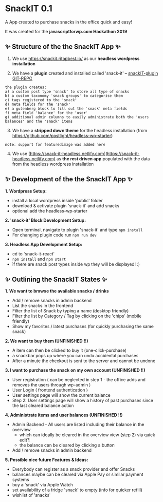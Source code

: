 # SnackIT 0.1

A App created to purchase snacks in the office quick and easy!

It was created for the  **javascriptforwp.com Hackathon 2019**


## :sparkles: Structure of the the SnackIT App :sparkles:

  1. We use https://snackit.ritapbest.io/ as our **headless wordpress installation**

  2. We have a **plugin** created and installed called 'snack-it' – [snackIT-plugin GIT-REPO](https://github.com/anjadeubzer/snackIT-plugin)

    the plugin creates:
    a) a custom post type 'snack' to store all type of snacks
    b) a custom taxonomy 'snack groups' to categorise them
    c) tags registered to the 'snack'
    d) meta fields for the 'snack'
    e) a gutenberg block to fill out the 'snack' meta fields
    f) meta field 'balance' for the 'user'
    g) additional admin columns to easily administrate both the 'users balances' and the 'snack' items

  3. We have a **stripped down theme** for the headless installation (from https://github.com/postlight/headless-wp-starter)
    
    note: support for featuredimage was added here
    
  4. We use [https://snack-it-headless.netlify.com](https://snack-it-headless.netlify.com) as **the rest driven app** populated with the data from the headless wordpress installation


## :sparkles: Development of the the SnackIT App :sparkles:

**1. Wordpress Setup:**
  * install a local wordpress inside 'public' folder
  * download & activate plugin 'snack-it' and add snacks
  * optional add the headless-wp-starter

**2. 'snack-it' Block Development Setup:**
  * Open terminal, navigate to plugin 'snack-it' and type `npm install`
  * For changing plugin code run `npm run dev`

**3. Headless App Development Setup:**
  * cd to 'snack-it-react'
  * `npm install` and `npm start`
  * ìf there are snack post types inside wp they will be displayed! :) 
   

## :sparkles: Outlining the SnackIT States :sparkles:

**1. We want to browse the available snacks / drinks**
  * Add / remove snacks in admin backend
  * List the snacks in the frontend
  * Filter the list of Snack by typing a name (desktop friendly)
  * Filter the list by Category / Tag by clicking on the 'chips' (mobile friendly)
  * Show my favorites / latest purchases (for quickly purchasing the same snack)

**2. We want to buy them (UNFINISHED !!)**
  * A item can then be clicked to buy it (one-click-purchase)
  * a snackbar pops up where you can undo accidental purchases
  * After a minute the checkout is sent to the server and cannot be undone

**3. I want to purchase the snack on my own account (UNFINISHED !!)**
  * User registration ( can be neglected in step 1 - the office adds and removes the users through wp-admin )
  * User Login ( frontend authentication )
  * User settings page will show the current balance
  * Step 2: User settings page will show a history of past purchases since the last cleared balance action

**4. Administrate items and user balances (UNFINISHED !!)**
  * Admin Backend - All users are listed including their balance in the overview
    * which can ideally be cleared in the overview view (step 2) via quick edit?!
    * the balance can be cleared by clicking a button
  * Add / remove snacks in admin backend

**5. Possible nice future Features & Ideas:**
  * Everybody can register as a snack provider and offer Snacks
  * balances maybe can be cleared via Apple Pay or similar payment systems
  * buy a 'snack' via Apple Watch
  * set availability of a fridge 'snack' to empty (info for quicker refill)
  * wishlist of 'snacks' 

